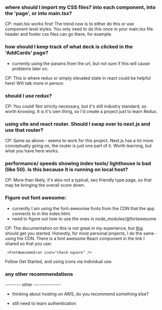 ### where should I import my CSS files? into each component, into the 'page', or into main.tsx?

CP: main.tsx works fine! The trend now is to either do this or use component level styles. You only need to do this once in your main.tsx file. header and footer css files can go there, for example.

### how should I keep track of what deck is clicked in the 'AddCards' page?

- currently using the params from the url, but not sure if this will cause problems later on.

CP: This is where redux or simply elevated state in react could be helpful here! Will talk more in person

### should I use redux?

CP: You could! Not strictly necessary, but it's still industry standard, so worth knowing. It is it's own thing, so I'd create a project _just_ to learn Redux.

### using vite and react router. Should I swap over to next.js and use that router?

CP: Same as above - seems to work for this project. Next.js has a lot more conceptually going on, the router is just one part of it. Worth learning, but what you have here works.

### performance/ speeds showing indev tools/ lighthouse is bad (like 50). Is this because it is running on local host?

CP: More than likely, it's also not a typical, seo friendly type page, so that may be bringing the overall score down.

### Figure out font awesome:

- currently I am using the font-aweomse fonts from the CDN that the app connects to in the index.html.
- need to figure out how to use the ones in node_modules/@fortawesome

CP: The documentation on this is not great in my experience, but [this](https://fontawesome.com/v5/docs/web/use-with/react) should get you started. Honestly, for most personal projects, I do the same - using the CDN. There is a font awesome React component in the link I shared so that you use:

```
 <FontAwesomeIcon icon="check-square" />
```

Follow Get Started, and using icons via individual use.

### any other recommendations

-------- other --------------

- thinking about hosting on AWS, do you recommend something else?

- still need to learn authentication
